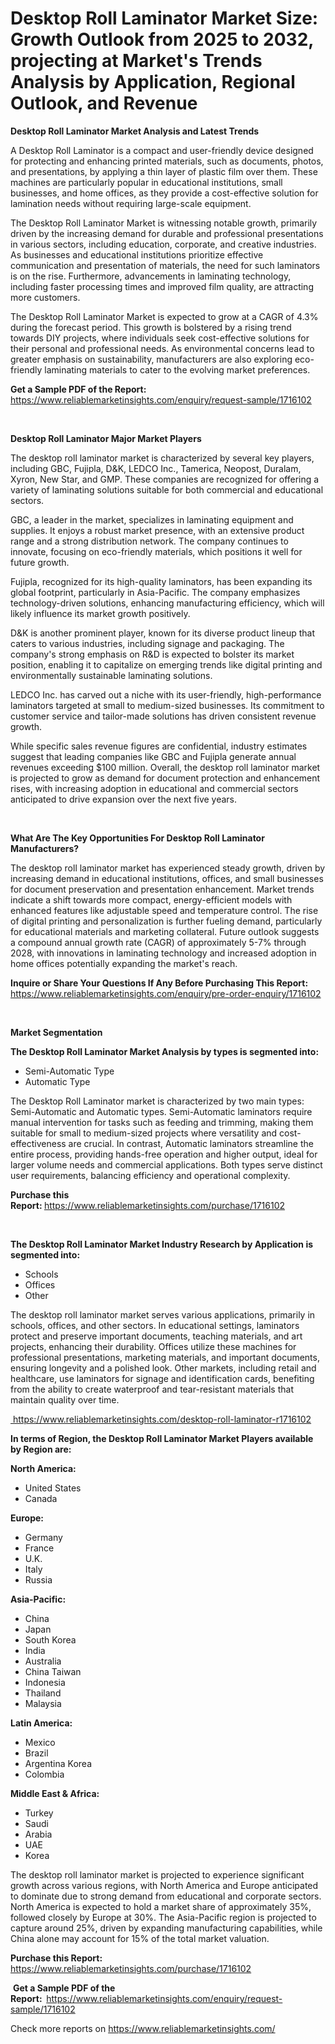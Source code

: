 <p><h1>Desktop Roll Laminator Market Size: Growth Outlook from 2025 to 2032, projecting at Market's Trends Analysis by Application, Regional Outlook, and Revenue</h1></p><p><strong>Desktop Roll Laminator Market Analysis and Latest Trends</strong></p>
<p><p>A Desktop Roll Laminator is a compact and user-friendly device designed for protecting and enhancing printed materials, such as documents, photos, and presentations, by applying a thin layer of plastic film over them. These machines are particularly popular in educational institutions, small businesses, and home offices, as they provide a cost-effective solution for lamination needs without requiring large-scale equipment.</p><p>The Desktop Roll Laminator Market is witnessing notable growth, primarily driven by the increasing demand for durable and professional presentations in various sectors, including education, corporate, and creative industries. As businesses and educational institutions prioritize effective communication and presentation of materials, the need for such laminators is on the rise. Furthermore, advancements in laminating technology, including faster processing times and improved film quality, are attracting more customers.</p><p>The Desktop Roll Laminator Market is expected to grow at a CAGR of 4.3% during the forecast period. This growth is bolstered by a rising trend towards DIY projects, where individuals seek cost-effective solutions for their personal and professional needs. As environmental concerns lead to greater emphasis on sustainability, manufacturers are also exploring eco-friendly laminating materials to cater to the evolving market preferences.</p></p>
<p><strong>Get a Sample PDF of the Report:&nbsp;</strong> <a href="https://www.reliablemarketinsights.com/enquiry/request-sample/1716102?utm_campaign=3295&utm_medium=2&utm_source=Github&utm_content=ia&utm_term=28032025&utm_id=desktop-roll-laminator">https://www.reliablemarketinsights.com/enquiry/request-sample/1716102</a></p>
<p>&nbsp;</p>
<p><strong>Desktop Roll Laminator Major Market Players</strong></p>
<p><p>The desktop roll laminator market is characterized by several key players, including GBC, Fujipla, D&K, LEDCO Inc., Tamerica, Neopost, Duralam, Xyron, New Star, and GMP. These companies are recognized for offering a variety of laminating solutions suitable for both commercial and educational sectors.</p><p>GBC, a leader in the market, specializes in laminating equipment and supplies. It enjoys a robust market presence, with an extensive product range and a strong distribution network. The company continues to innovate, focusing on eco-friendly materials, which positions it well for future growth.</p><p>Fujipla, recognized for its high-quality laminators, has been expanding its global footprint, particularly in Asia-Pacific. The company emphasizes technology-driven solutions, enhancing manufacturing efficiency, which will likely influence its market growth positively.</p><p>D&K is another prominent player, known for its diverse product lineup that caters to various industries, including signage and packaging. The company's strong emphasis on R&D is expected to bolster its market position, enabling it to capitalize on emerging trends like digital printing and environmentally sustainable laminating solutions.</p><p>LEDCO Inc. has carved out a niche with its user-friendly, high-performance laminators targeted at small to medium-sized businesses. Its commitment to customer service and tailor-made solutions has driven consistent revenue growth.</p><p>While specific sales revenue figures are confidential, industry estimates suggest that leading companies like GBC and Fujipla generate annual revenues exceeding $100 million. Overall, the desktop roll laminator market is projected to grow as demand for document protection and enhancement rises, with increasing adoption in educational and commercial sectors anticipated to drive expansion over the next five years.</p></p>
<p>&nbsp;</p>
<p><strong>What Are The Key Opportunities For Desktop Roll Laminator Manufacturers?</strong></p>
<p><p>The desktop roll laminator market has experienced steady growth, driven by increasing demand in educational institutions, offices, and small businesses for document preservation and presentation enhancement. Market trends indicate a shift towards more compact, energy-efficient models with enhanced features like adjustable speed and temperature control. The rise of digital printing and personalization is further fueling demand, particularly for educational materials and marketing collateral. Future outlook suggests a compound annual growth rate (CAGR) of approximately 5-7% through 2028, with innovations in laminating technology and increased adoption in home offices potentially expanding the market's reach.</p></p>
<p><strong>Inquire or Share Your Questions If Any Before Purchasing This Report:</strong> <a href="https://www.reliablemarketinsights.com/enquiry/pre-order-enquiry/1716102?utm_campaign=3295&utm_medium=2&utm_source=Github&utm_content=ia&utm_term=28032025&utm_id=desktop-roll-laminator">https://www.reliablemarketinsights.com/enquiry/pre-order-enquiry/1716102</a></p>
<p>&nbsp;</p>
<p><strong>Market Segmentation</strong></p>
<p><strong>The Desktop Roll Laminator Market Analysis by types is segmented into:</strong></p>
<p><ul><li>Semi-Automatic Type</li><li>Automatic Type</li></ul></p>
<p><p>The Desktop Roll Laminator market is characterized by two main types: Semi-Automatic and Automatic types. Semi-Automatic laminators require manual intervention for tasks such as feeding and trimming, making them suitable for small to medium-sized projects where versatility and cost-effectiveness are crucial. In contrast, Automatic laminators streamline the entire process, providing hands-free operation and higher output, ideal for larger volume needs and commercial applications. Both types serve distinct user requirements, balancing efficiency and operational complexity.</p></p>
<p><strong>Purchase this Report:&nbsp;</strong><a href="https://www.reliablemarketinsights.com/purchase/1716102?utm_campaign=3295&utm_medium=2&utm_source=Github&utm_content=ia&utm_term=28032025&utm_id=desktop-roll-laminator">https://www.reliablemarketinsights.com/purchase/1716102</a></p>
<p>&nbsp;</p>
<p><strong>The Desktop Roll Laminator Market Industry Research by Application is segmented into:</strong></p>
<p><ul><li>Schools</li><li>Offices</li><li>Other</li></ul></p>
<p><p>The desktop roll laminator market serves various applications, primarily in schools, offices, and other sectors. In educational settings, laminators protect and preserve important documents, teaching materials, and art projects, enhancing their durability. Offices utilize these machines for professional presentations, marketing materials, and important documents, ensuring longevity and a polished look. Other markets, including retail and healthcare, use laminators for signage and identification cards, benefiting from the ability to create waterproof and tear-resistant materials that maintain quality over time.</p></p>
<p><a href="https://www.reliablemarketinsights.com/desktop-roll-laminator-r1716102?utm_campaign=3295&utm_medium=2&utm_source=Github&utm_content=ia&utm_term=28032025&utm_id=desktop-roll-laminator">&nbsp;https://www.reliablemarketinsights.com/desktop-roll-laminator-r1716102</a></p>
<p><strong>In terms of Region, the Desktop Roll Laminator Market Players available by Region are:</strong></p>
<p>
    <p> <strong> North America: </strong>
        <ul>
            <li>United States</li>
            <li>Canada</li>
        </ul>
        </p> 
    <p> <strong> Europe: </strong>
        <ul>
            <li>Germany</li>
            <li>France</li>
            <li>U.K.</li>
            <li>Italy</li>
            <li>Russia</li>
        </ul>
        </p> 
    <p> <strong> Asia-Pacific: </strong>
        <ul>
            <li>China</li>
            <li>Japan</li>
            <li>South Korea</li>
            <li>India</li>
            <li>Australia</li>
            <li>China Taiwan</li>
            <li>Indonesia</li>
            <li>Thailand</li>
            <li>Malaysia</li>
        </ul>
        </p> 
    <p> <strong> Latin America: </strong>
        <ul>
            <li>Mexico</li>
            <li>Brazil</li>
            <li>Argentina Korea</li>
            <li>Colombia</li>
        </ul>
        </p> 
    <p> <strong> Middle East & Africa: </strong>
        <ul>
            <li>Turkey</li>
            <li>Saudi</li>
            <li>Arabia</li>
            <li>UAE</li>
            <li>Korea</li>
        </ul>
    </p>
    </p>
<p><p>The desktop roll laminator market is projected to experience significant growth across various regions, with North America and Europe anticipated to dominate due to strong demand from educational and corporate sectors. North America is expected to hold a market share of approximately 35%, followed closely by Europe at 30%. The Asia-Pacific region is projected to capture around 25%, driven by expanding manufacturing capabilities, while China alone may account for 15% of the total market valuation.</p></p>
<p><strong>Purchase this Report: </strong><a href="https://www.reliablemarketinsights.com/purchase/1716102?utm_campaign=3295&utm_medium=2&utm_source=Github&utm_content=ia&utm_term=28032025&utm_id=desktop-roll-laminator">https://www.reliablemarketinsights.com/purchase/1716102</a></p>
<p>&nbsp;<strong>Get a Sample PDF of the Report:&nbsp;&nbsp;</strong><a href="https://www.reliablemarketinsights.com/enquiry/request-sample/1716102?utm_campaign=3295&utm_medium=2&utm_source=Github&utm_content=ia&utm_term=28032025&utm_id=desktop-roll-laminator">https://www.reliablemarketinsights.com/enquiry/request-sample/1716102</a></p>
<p><strong></strong></p>
<p>Check more reports on <a href="https://www.reliablemarketinsights.com/?utm_campaign=3295&utm_medium=2&utm_source=Github&utm_content=ia&utm_term=28032025&utm_id=desktop-roll-laminator">https://www.reliablemarketinsights.com/</a></p>